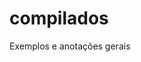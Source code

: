 # compilados

Exemplos e anotações gerais

[//]: # (teste)
<!-- regular html comment --> 
<!--- special completely ignored comment --> 
